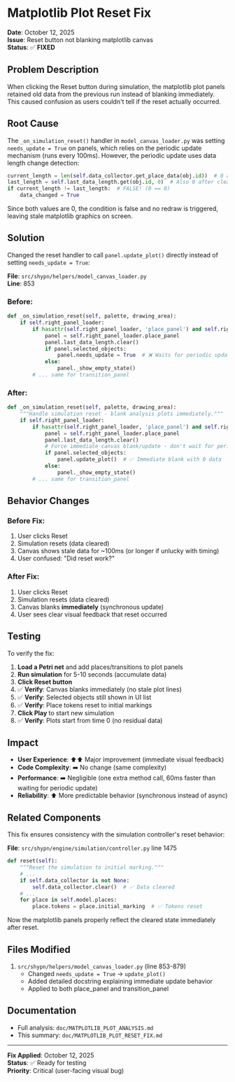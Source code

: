 # Matplotlib Plot Reset Fix

**Date**: October 12, 2025  
**Issue**: Reset button not blanking matplotlib canvas  
**Status**: ✅ **FIXED**

## Problem Description

When clicking the Reset button during simulation, the matplotlib plot panels retained old data from the previous run instead of blanking immediately. This caused confusion as users couldn't tell if the reset actually occurred.

## Root Cause

The `_on_simulation_reset()` handler in `model_canvas_loader.py` was setting `needs_update = True` on panels, which relies on the periodic update mechanism (runs every 100ms). However, the periodic update uses data length change detection:

```python
current_length = len(self.data_collector.get_place_data(obj.id))  # 0 after reset
last_length = self.last_data_length.get(obj.id, 0)  # Also 0 after clear
if current_length != last_length:  # FALSE! (0 == 0)
    data_changed = True
```

Since both values are 0, the condition is false and no redraw is triggered, leaving stale matplotlib graphics on screen.

## Solution

Changed the reset handler to call `panel.update_plot()` directly instead of setting `needs_update = True`:

**File**: `src/shypn/helpers/model_canvas_loader.py`  
**Line**: 853

### Before:
```python
def _on_simulation_reset(self, palette, drawing_area):
    if self.right_panel_loader:
        if hasattr(self.right_panel_loader, 'place_panel') and self.right_panel_loader.place_panel:
            panel = self.right_panel_loader.place_panel
            panel.last_data_length.clear()
            if panel.selected_objects:
                panel.needs_update = True  # ❌ Waits for periodic update
            else:
                panel._show_empty_state()
        # ... same for transition_panel
```

### After:
```python
def _on_simulation_reset(self, palette, drawing_area):
    """Handle simulation reset - blank analysis plots immediately."""
    if self.right_panel_loader:
        if hasattr(self.right_panel_loader, 'place_panel') and self.right_panel_loader.place_panel:
            panel = self.right_panel_loader.place_panel
            panel.last_data_length.clear()
            # Force immediate canvas blank/update - don't wait for periodic check
            if panel.selected_objects:
                panel.update_plot()  # ✅ Immediate blank with 0 data
            else:
                panel._show_empty_state()
        # ... same for transition_panel
```

## Behavior Changes

### Before Fix:
1. User clicks Reset
2. Simulation resets (data cleared)
3. Canvas shows stale data for ~100ms (or longer if unlucky with timing)
4. User confused: "Did reset work?"

### After Fix:
1. User clicks Reset
2. Simulation resets (data cleared)
3. Canvas blanks **immediately** (synchronous update)
4. User sees clear visual feedback that reset occurred

## Testing

To verify the fix:

1. **Load a Petri net** and add places/transitions to plot panels
2. **Run simulation** for 5-10 seconds (accumulate data)
3. **Click Reset button**
4. ✅ **Verify**: Canvas blanks immediately (no stale plot lines)
5. ✅ **Verify**: Selected objects still shown in UI list
6. ✅ **Verify**: Place tokens reset to initial markings
7. **Click Play** to start new simulation
8. ✅ **Verify**: Plots start from time 0 (no residual data)

## Impact

- **User Experience**: ⬆️⬆️ Major improvement (immediate visual feedback)
- **Code Complexity**: ➡️ No change (same complexity)
- **Performance**: ➡️ Negligible (one extra method call, 60ms faster than waiting for periodic update)
- **Reliability**: ⬆️ More predictable behavior (synchronous instead of async)

## Related Components

This fix ensures consistency with the simulation controller's reset behavior:

**File**: `src/shypn/engine/simulation/controller.py` line 1475
```python
def reset(self):
    """Reset the simulation to initial marking."""
    # ...
    if self.data_collector is not None:
        self.data_collector.clear()  # ✅ Data cleared
    # ...
    for place in self.model.places:
        place.tokens = place.initial_marking  # ✅ Tokens reset
```

Now the matplotlib panels properly reflect the cleared state immediately after reset.

## Files Modified

1. `src/shypn/helpers/model_canvas_loader.py` (line 853-879)
   - Changed `needs_update = True` → `update_plot()`
   - Added detailed docstring explaining immediate update behavior
   - Applied to both place_panel and transition_panel

## Documentation

- Full analysis: `doc/MATPLOTLIB_PLOT_ANALYSIS.md`
- This summary: `doc/MATPLOTLIB_PLOT_RESET_FIX.md`

---

**Fix Applied**: October 12, 2025  
**Status**: ✅ Ready for testing  
**Priority**: Critical (user-facing visual bug)
